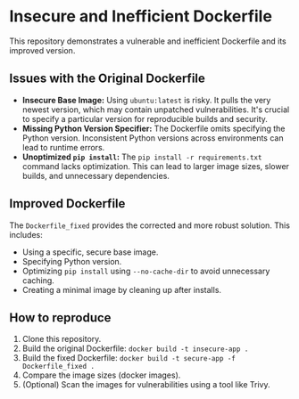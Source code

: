 # Insecure and Inefficient Dockerfile
This repository demonstrates a vulnerable and inefficient Dockerfile and its improved version.

## Issues with the Original Dockerfile

* **Insecure Base Image:** Using `ubuntu:latest` is risky.  It pulls the very newest version, which may contain unpatched vulnerabilities.  It's crucial to specify a particular version for reproducible builds and security.
* **Missing Python Version Specifier:**  The Dockerfile omits specifying the Python version.  Inconsistent Python versions across environments can lead to runtime errors.
* **Unoptimized `pip install`:**  The `pip install -r requirements.txt` command lacks optimization. This can lead to larger image sizes, slower builds, and unnecessary dependencies.

## Improved Dockerfile
The `Dockerfile_fixed` provides the corrected and more robust solution. This includes:
* Using a specific, secure base image.
* Specifying Python version.
* Optimizing `pip install` using `--no-cache-dir` to avoid unnecessary caching.
* Creating a minimal image by cleaning up after installs.

## How to reproduce
1. Clone this repository.
2. Build the original Dockerfile: `docker build -t insecure-app .`
3. Build the fixed Dockerfile: `docker build -t secure-app -f Dockerfile_fixed .`
4. Compare the image sizes (docker images).
5. (Optional) Scan the images for vulnerabilities using a tool like Trivy.